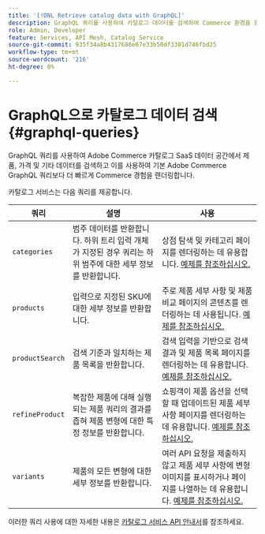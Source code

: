 ```yaml
---
title: '[!DNL Retrieve catalog data with GraphQL]'
description: GraphQL 쿼리를 사용하여 카탈로그 데이터를 검색하여 Commerce 환경을 향상시킵니다.
role: Admin, Developer
feature: Services, API Mesh, Catalog Service
source-git-commit: 935f34a8b4317686e67e33b50df3301d746fbd25
workflow-type: tm+mt
source-wordcount: '216'
ht-degree: 0%

---
```


# GraphQL으로 카탈로그 데이터 검색 {#graphql-queries}

GraphQL 쿼리를 사용하여 Adobe Commerce 카탈로그 SaaS 데이터 공간에서 제품, 가격 및 기타 데이터를 검색하고 이를 사용하여 기본 Adobe Commerce GraphQL 쿼리보다 더 빠르게 Commerce 경험을 렌더링합니다.

카탈로그 서비스는 다음 쿼리를 제공합니다.

| 쿼리 | 설명 | 사용 |
|-------|-------------|-------|
| `categories` | 범주 데이터를 반환합니다. 하위 트리 입력 개체가 지정된 경우 쿼리는 하위 범주에 대한 세부 정보를 반환합니다. | 상점 탐색 및 카테고리 페이지를 렌더링하는 데 유용합니다. [예제를 참조하십시오.](https://developer.adobe.com/commerce/services/graphql/catalog-service/categories/) |
| `products` | 입력으로 지정된 SKU에 대한 세부 정보를 반환합니다. | 주로 제품 세부 사항 및 제품 비교 페이지의 콘텐츠를 렌더링하는 데 사용됩니다. [예제를 참조하십시오.](https://developer.adobe.com/commerce/services/graphql/catalog-service/categories/) |
| `productSearch` | 검색 기준과 일치하는 제품 목록을 반환합니다. | 검색 입력을 기반으로 검색 결과 및 제품 목록 페이지를 렌더링하는 데 유용합니다. [예제를 참조하십시오.](https://developer.adobe.com/commerce/services/graphql/catalog-service/products/) |
| `refineProduct` | 복잡한 제품에 대해 실행되는 제품 쿼리의 결과를 좁혀 제품 변형에 대한 특정 정보를 반환합니다. | 쇼핑객이 제품 옵션을 선택할 때 업데이트된 제품 세부 사항 페이지를 렌더링하는 데 유용합니다. [예제를 참조하십시오.](https://developer.adobe.com/commerce/services/graphql/catalog-service/refine-product/) |
| `variants` | 제품의 모든 변형에 대한 세부 정보를 반환합니다. | 여러 API 요청을 제출하지 않고 제품 세부 사항에 변형 이미지를 표시하거나 페이지를 나열하는 데 유용합니다. [예제를 참조하십시오.](https://developer.adobe.com/commerce/services/graphql/catalog-service/product-variants/) |


이러한 쿼리 사용에 대한 자세한 내용은 [카탈로그 서비스 API 안내서](https://developer.adobe.com/commerce/services/graphql/catalog-service/)를 참조하세요.

